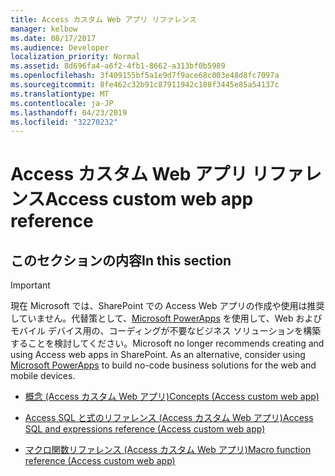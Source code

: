 ```yaml
---
title: Access カスタム Web アプリ リファレンス
manager: kelbow
ms.date: 08/17/2017
ms.audience: Developer
localization_priority: Normal
ms.assetid: 8d696fa4-a6f2-4fb1-8662-a313bf0b5989
ms.openlocfilehash: 3f409155bf5a1e9d7f9ace68c003e48d8fc7097a
ms.sourcegitcommit: 8fe462c32b91c87911942c188f3445e85a54137c
ms.translationtype: MT
ms.contentlocale: ja-JP
ms.lasthandoff: 04/23/2019
ms.locfileid: "32270232"
---
```

# <a name="access-custom-web-app-reference"></a><span data-ttu-id="045ec-102">Access カスタム Web アプリ リファレンス</span><span class="sxs-lookup"><span data-stu-id="045ec-102">Access custom web app reference</span></span>

## <a name="in-this-section"></a><span data-ttu-id="045ec-103">このセクションの内容</span><span class="sxs-lookup"><span data-stu-id="045ec-103">In this section</span></span>

> [!IMPORTANT]
> <span data-ttu-id="045ec-p101">現在 Microsoft では、SharePoint での Access Web アプリの作成や使用は推奨していません。代替策として、[Microsoft PowerApps](https://powerapps.microsoft.com/en-us/) を使用して、Web およびモバイル デバイス用の、コーディングが不要なビジネス ソリューションを構築することを検討してください。</span><span class="sxs-lookup"><span data-stu-id="045ec-p101">Microsoft no longer recommends creating and using Access web apps in SharePoint. As an alternative, consider using [Microsoft PowerApps](https://powerapps.microsoft.com/en-us/) to build no-code business solutions for the web and mobile devices.</span></span> 
  
- [<span data-ttu-id="045ec-106">概念 (Access カスタム Web アプリ)</span><span class="sxs-lookup"><span data-stu-id="045ec-106">Concepts (Access custom web app)</span></span>](concepts-access-custom-web-app.md)
    
- [<span data-ttu-id="045ec-107">Access SQL と式のリファレンス (Access カスタム Web アプリ)</span><span class="sxs-lookup"><span data-stu-id="045ec-107">Access SQL and expressions reference (Access custom web app)</span></span>](access-sql-and-expressions-reference-access-custom-web-app.md)
    
- [<span data-ttu-id="045ec-108">マクロ関数リファレンス (Access カスタム Web アプリ)</span><span class="sxs-lookup"><span data-stu-id="045ec-108">Macro function reference (Access custom web app)</span></span>](macro-function-reference-access-custom-web-app.md)
    

